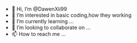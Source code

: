 - 👋 Hi, I’m @DawenXii99
- 👀 I’m interested in basic coding,how they working 
- 🌱 I’m currently learning ...
- 💞️ I’m looking to collaborate on ...
- 📫 How to reach me ...

<!---
DawenXii99/DawenXii99 is a ✨ special ✨ repository because its `README.md` (this file) appears on your GitHub profile.
You can click the Preview link to take a look at your changes.
--->
